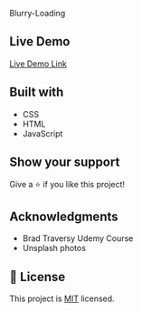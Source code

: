 

Blurry-Loading

## Live Demo

[Live Demo Link](https://meri-mg.github.io/Hidden-Search-Widget-Project-04/)

## Built with
- CSS
- HTML
- JavaScript


## Show your support

Give a ⭐️ if you like this project!

## Acknowledgments

- Brad Traversy Udemy Course
- Unsplash photos

## 📝 License

This project is [MIT](./MIT.md) licensed.

